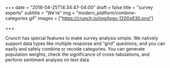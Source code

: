 +++
date = "2018-04-25T14:34:47-04:00"
draft = false
title = "survey experts"
subtitle = "We're"
img = "modern_platform/combine-categories.gif"
images = ["https://crunch.io/img/logo-1200x630.png"]


+++

Crunch has special features to make survey analysis simple. We natively support data types like multiple response and “grid” questions; and you can easily and safely combine or recode categories. You can generate population weights, check the significance of cross-tabulations, and perform sentiment analysis on text data.
